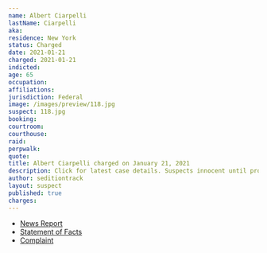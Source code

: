 ```yaml
---
name: Albert Ciarpelli
lastName: Ciarpelli
aka:
residence: New York
status: Charged
date: 2021-01-21
charged: 2021-01-21
indicted:
age: 65
occupation:
affiliations:
jurisdiction: Federal
image: /images/preview/118.jpg
suspect: 118.jpg
booking:
courtroom:
courthouse:
raid:
perpwalk:
quote:
title: Albert Ciarpelli charged on January 21, 2021
description: Click for latest case details. Suspects innocent until proven guilty.
author: seditiontrack
layout: suspect
published: true
charges:
---
```

- [News Report](https://www.syracuse.com/crime/2021/01/syracuse-man-charged-in-dc-riots-called-time-inside-the-capitol-a-little-adventure.html)
- [Statement of Facts](https://www.justice.gov/opa/page/file/1353446/download)
- [Complaint](https://www.justice.gov/opa/page/file/1353441/download)
